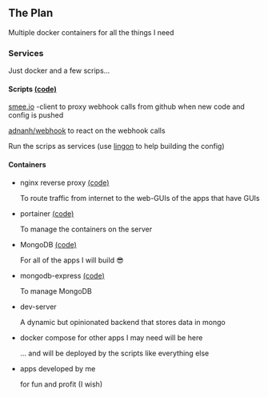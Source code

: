 ## The Plan

Multiple docker containers for all the things I need

### Services

Just docker and a few scrips... 

#### Scripts [(code)](https://github.com/drygnet-homeserver/scripts)
[smee.io](https://smee.io) -client to proxy webhook calls from github when new code and config is pushed

[adnanh/webhook](https://github.com/adnanh/webhook) to react on the webhook calls

Run the scrips as services (use [lingon](https://www.peterborgapps.com/lingon/) to help building the config)

#### Containers

* nginx reverse proxy [(code)](https://github.com/drygnet-homeserver/www)
    
    To route traffic from internet to the web-GUIs of the apps that have GUIs
    
* portainer [(code)](https://github.com/drygnet-homeserver/portainer)
    
    To manage the containers on the server

* MongoDB [(code)](https://github.com/drygnet-homeserver/mongodb)
    
    For all of the apps I will build 😎
    
* mongodb-express [(code)](https://github.com/drygnet-homeserver/mongo-express)
    
    To manage MongoDB
    
* dev-server
    
    A dynamic but opinionated backend that stores data in mongo 
    
* docker compose for other apps I may need will be here

    ... and will be deployed by the scripts like everything else 
    
* apps developed by me

    for fun and profit (I wish)
